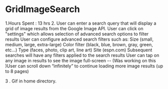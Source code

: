 GridImageSearch
===============
1.Hours Spent : 13 hrs 
2. 
User can enter a search query that will display a grid of image results from the Google Image API.
User can click on "settings" which allows selection of advanced search options to filter results
User can configure advanced search filters such as:
Size (small, medium, large, extra-large)
Color filter (black, blue, brown, gray, green, etc...)
Type (faces, photo, clip art, line art)
Site (espn.com)
Subsequent searches will have any filters applied to the search results
User can tap on any image in results to see the image full-screen
 -- (Was working on this )User can scroll down “infinitely” to continue loading more image results (up to 8 pages)

3 . Gif in home directory.

 

